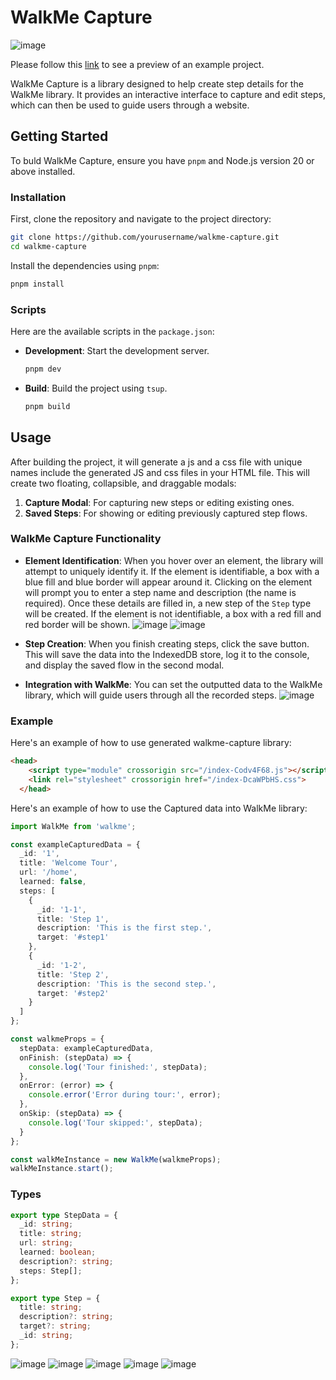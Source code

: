 # WalkMe Capture
![image](https://github.com/user-attachments/assets/f11c6291-0fa6-44cc-831d-e7e4c5be5269)

Please follow this [link](https://walkme-capture.dhrubojyotibarman.in) to see a preview of an example project.

WalkMe Capture is a library designed to help create step details for the WalkMe library. It provides an interactive interface to capture and edit steps, which can then be used to guide users through a website.

## Getting Started

To buld WalkMe Capture, ensure you have `pnpm` and Node.js version 20 or above installed.

### Installation

First, clone the repository and navigate to the project directory:

```bash
git clone https://github.com/yourusername/walkme-capture.git
cd walkme-capture
```

Install the dependencies using `pnpm`:

```bash
pnpm install
```

### Scripts

Here are the available scripts in the `package.json`:

- **Development**: Start the development server.
  ```bash
  pnpm dev
  ```
- **Build**: Build the project using `tsup`.
  ```bash
  pnpm build
  ```
## Usage

After building the project, it will generate a js and a css file with unique names include the generated JS and css files in your HTML file. This will create two floating, collapsible, and draggable modals:

1. **Capture Modal**: For capturing new steps or editing existing ones.
2. **Saved Steps**: For showing or editing previously captured step flows.

### WalkMe Capture Functionality

- **Element Identification**: When you hover over an element, the library will attempt to uniquely identify it. If the element is identifiable, a box with a blue fill and blue border will appear around it. Clicking on the element will prompt you to enter a step name and description (the name is required). Once these details are filled in, a new step of the `Step` type will be created. If the element is not identifiable, a box with a red fill and red border will be shown.
![image](https://github.com/user-attachments/assets/ee712629-46f4-4fe3-8384-20f769a9e7e2)
![image](https://github.com/user-attachments/assets/1c90d07e-4443-4be8-ba2d-c0c3f45375a9)

- **Step Creation**: When you finish creating steps, click the save button. This will save the data into the IndexedDB store, log it to the console, and display the saved flow in the second modal.

- **Integration with WalkMe**: You can set the outputted data to the WalkMe library, which will guide users through all the recorded steps.
![image](https://github.com/user-attachments/assets/84abe27a-9e18-4e25-aba4-42002dfe9549)

### Example

Here's an example of how to use generated walkme-capture library:
```html
<head>
    <script type="module" crossorigin src="/index-Codv4F68.js"></script>
    <link rel="stylesheet" crossorigin href="/index-DcaWPbHS.css">
  </head>
``` 

Here's an example of how to use the Captured data into WalkMe library:

```typescript
import WalkMe from 'walkme';

const exampleCapturedData = {
  _id: '1',
  title: 'Welcome Tour',
  url: '/home',
  learned: false,
  steps: [
    {
      _id: '1-1',
      title: 'Step 1',
      description: 'This is the first step.',
      target: '#step1'
    },
    {
      _id: '1-2',
      title: 'Step 2',
      description: 'This is the second step.',
      target: '#step2'
    }
  ]
};

const walkmeProps = {
  stepData: exampleCapturedData,
  onFinish: (stepData) => {
    console.log('Tour finished:', stepData);
  },
  onError: (error) => {
    console.error('Error during tour:', error);
  },
  onSkip: (stepData) => {
    console.log('Tour skipped:', stepData);
  }
};

const walkMeInstance = new WalkMe(walkmeProps);
walkMeInstance.start();
```

### Types

```typescript
export type StepData = {
  _id: string;
  title: string;
  url: string;
  learned: boolean;
  description?: string;
  steps: Step[];
};

export type Step = {
  title: string;
  description?: string;
  target?: string;
  _id: string;
};
```


![image](https://github.com/user-attachments/assets/f11c6291-0fa6-44cc-831d-e7e4c5be5269)
![image](https://github.com/user-attachments/assets/cab41f3f-f1a2-4065-8e3c-35f97610b167)
![image](https://github.com/user-attachments/assets/a5eaca74-e603-4e3b-a6f3-cb92e50cf163)
![image](https://github.com/user-attachments/assets/ee712629-46f4-4fe3-8384-20f769a9e7e2)
![image](https://github.com/user-attachments/assets/1c90d07e-4443-4be8-ba2d-c0c3f45375a9)

